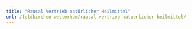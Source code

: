 ```yaml
---
title: "Rausal Vertrieb natürlicher Heilmittel"
url: /feldkirchen-westerham/rausal-vertrieb-natuerlicher-heilmittel/
---
```

